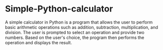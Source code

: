 # Simple-Python-calculator
A simple calculator in Python is a program that allows the user to perform basic arithmetic operations such as addition, subtraction, multiplication, and division. The user is prompted to select an operation and provide two numbers. Based on the user's choice, the program then performs the operation and displays the result.
